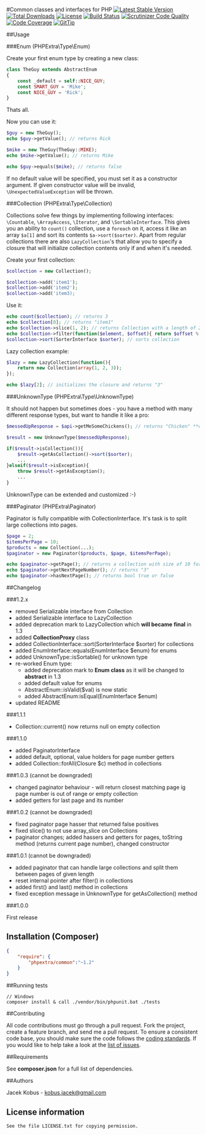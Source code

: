 #Common classes and interfaces for PHP
[![Latest Stable Version](https://poser.pugx.org/phpextra/sorter/v/stable.svg)](https://packagist.org/packages/phpextra/common)
[![Total Downloads](https://poser.pugx.org/phpextra/common/downloads.svg)](https://packagist.org/packages/phpextra/common)
[![License](https://poser.pugx.org/phpextra/common/license.svg)](https://packagist.org/packages/phpextra/common)
[![Build Status](http://img.shields.io/travis/phpextra/common.svg)](https://travis-ci.org/phpextra/common)
[![Scrutinizer Code Quality](https://scrutinizer-ci.com/g/phpextra/common/badges/quality-score.png?b=master)](https://scrutinizer-ci.com/g/phpextra/common/?branch=master)
[![Code Coverage](https://scrutinizer-ci.com/g/phpextra/common/badges/coverage.png?b=master)](https://scrutinizer-ci.com/g/phpextra/common/?branch=master)
[![GitTip](http://img.shields.io/gittip/jkobus.svg)](https://www.gittip.com/jkobus)

##Usage

###Enum (PHPExtra\Type\Enum)

Create your first enum type by creating a new class:

```php
class TheGuy extends AbstractEnum
{
    const _default = self::NICE_GUY;
    const SMART_GUY = 'Mike';
    const NICE_GUY = 'Rick';
}
```

Thats all.

Now you can use it:

```php
$guy = new TheGuy();
echo $guy->getValue(); // returns Rick

$mike = new TheGuy(TheGuy::MIKE);
echo $mike->getValue(); // returns Mike

echo $guy->equals($mike); // returns false
```

If no default value will be specified, you must set it as a constructor argument.
If given constructor value will be invalid, ``\UnexpectedValueException`` will be thrown.

###Collection (PHPExtra\Type\Collection)

Collections solve few things by implementing following interfaces: ``\Countable``, ``\ArrayAccess``, ``\Iterator``, and ``\SortableInterface``.
This gives you an ability to ``count()`` collection, use a ``foreach`` on it, access it like an array ``$a[1]`` and sort its contents ``$a->sort($sorter)``.
Apart from regular collections there are also ``LazyCollection``'s that allow you to specify a closure that will initialize collection
contents only if and when it's needed.

Create your first collection:

```php
$collection = new Collection();

$collection->add('item1');
$collection->add('item2');
$collection->add('item3);
```

Use it:

```php
echo count($collection); // returns 3
echo $collection[0]; // returns "item1"
echo $collection->slice(1, 2); // returns Collection with a length of 2 containing item2 and item3.
echo $collection->filter(function($element, $offset){ return $offset % 2 == 0; }); // returns sub-collection with all elements with even offset number
$collection->sort(SorterInterface $sorter); // sorts collection
```

Lazy collection example:

```php
$lazy = new LazyCollection(function(){
    return new Collection(array(1, 2, 3));
});

echo $lazy[2]; // initializes the closure and returns "3"
```

###UnknownType (PHPExtra\Type\UnknownType)

It should not happen but sometimes does - you have a method with many different response types, but want to handle it like a pro:

```php
$messedUpResponse = $api->getMeSomeChickens(); // returns "Chicken" **or** "Collection" **of** "Chickens" **or** "no" as an error response :-)

$result = new UnknownType($messedUpResponse);

if($result->isCollection()){
    $result->getAsCollection()->sort($sorter);
    ...
}elseif($result->isException){
    throw $result->getAsException();
    ...
}
```

UnknownType can be extended and customized :-)

###Paginator (PHPExtra\Paginator)

Paginator is fully compatible with CollectionInterface. It's task is to split large collections into pages.

```php
$page = 2;
$itemsPerPage = 10;
$products = new Collection(...);
$paginator = new Paginator($products, $page, $itemsPerPage);

echo $paginator->getPage(); // returns a collection with size of 10 for current page
echo $paginator->getNextPageNumber(); // returns "3"
echo $paginator->hasNextPage(); // returns bool true or false
```

##Changelog

###1.2.x

- removed Serializable interface from Collection
- added Serializable interface to LazyCollection
- added deprecation mark to LazyCollection which **will became** **final** in 1.3
- added **CollectionProxy** class
- added CollectionInterface::sort(SorterInterface $sorter) for collections
- added EnumInterface::equals(EnumInterface $enum) for enums
- added UnknownType::isSortable() for unknown type
- re-worked Enum type:
    - added deprecation mark to **Enum class** as it will be changed to **abstract** in 1.3
    - added default value for enums
    - AbstractEnum::isValid($val) is now static
    - added AbstractEnum:isEqual(EnumInterface $enum)
- updated README


###1.1.1

- Collection::current() now returns null on empty collection

###1.1.0

- added PaginatorInterface
- added default, optional, value holders for page number getters
- added Collection::forAll(Closure $c) method in collections

###1.0.3 (cannot be downgraded)

- changed paginator behaviour - will return closest matching page ig page number is out of range or empty collection
- added getters for last page and its number

###1.0.2 (cannot be downgraded)

- fixed paginator page hasser that returned false positives
- fixed slice() to not use array_slice on Collections
- paginator changes; added hassers and getters for pages, toString method (returns current page number), changed constructor

###1.0.1 (cannot be downgraded)

- added paginator that can handle large collections and split them between pages of given length
- reset internal pointer after filter() in collections
- added first() and last() method in collections
- fixed exception message in UnknownType for getAsCollection() method

###1.0.0

First release

## Installation (Composer)

```json
{
    "require": {
        "phpextra/common":"~1.2"
    }
}
```

##Running tests

```
// Windows
composer install & call ./vendor/bin/phpunit.bat ./tests
```

##Contributing

All code contributions must go through a pull request.
Fork the project, create a feature branch, and send me a pull request.
To ensure a consistent code base, you should make sure the code follows
the [coding standards](http://symfony.com/doc/2.0/contributing/code/standards.html).
If you would like to help take a look at the [list of issues](https://github.com/phpextra/common/issues).

##Requirements

See **composer.json** for a full list of dependencies.

##Authors

Jacek Kobus - <kobus.jacek@gmail.com>

## License information

    See the file LICENSE.txt for copying permission.


